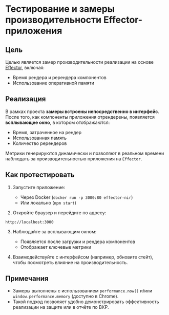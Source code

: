 # Тестирование и замеры производительности Effector-приложения

## Цель

Целью является замер производительности реализации на основе [Effector](https://effector.dev), включая:

- Время рендера и ререндера компонентов
- Использование оперативной памяти

## Реализация

В рамках проекта **замеры встроены непосредственно в интерфейс**. После того, как компоненты приложения отрендерены, появляется **всплывающее окно**, в котором отображаются:

- Время, затраченное на рендер
- Использованная память
- Количество ререндеров

Метрики генерируются динамически и позволяют в реальном времени наблюдать за производительностью приложения на `Effector`.

## Как протестировать

1. Запустите приложение:

   - Через Docker (`docker run -p 3000:80 effector-nir`)
   - Или локально (`npm start`)

2. Откройте браузер и перейдите по адресу:

```
http://localhost:3000
```

3. Наблюдайте за всплывающим окном:

   - Появляется после загрузки и рендера компонентов
   - Отображает ключевые метрики

4. Взаимодействуйте с интерфейсом (например, обновите стейт), чтобы посмотреть влияние на производительность.

## Примечания

- Замеры выполнены с использованием `performance.now()` и/или `window.performance.memory` (доступно в Chrome).
- Такой подход позволяет удобно демонстрировать эффективность реализации на защите или в отчёте по ВКР.